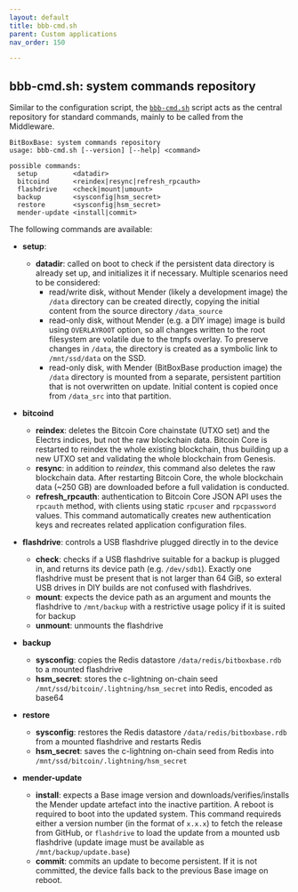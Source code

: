 ```yaml
---
layout: default
title: bbb-cmd.sh
parent: Custom applications
nav_order: 150

---
```

## bbb-cmd.sh: system commands repository

Similar to the configuration script, the [`bbb-cmd.sh`](https://github.com/digitalbitbox/bitbox-base/blob/master/armbian/base/scripts/bbb-cmd.sh) script acts as the central repository for standard commands, mainly to be called from the Middleware.

```
BitBoxBase: system commands repository
usage: bbb-cmd.sh [--version] [--help] <command>

possible commands:
  setup         <datadir>
  bitcoind      <reindex|resync|refresh_rpcauth>
  flashdrive    <check|mount|umount>
  backup        <sysconfig|hsm_secret>
  restore       <sysconfig|hsm_secret>
  mender-update <install|commit>
```

The following commands are available:

* **setup**:
  * **datadir**: called on boot to check if the persistent data directory is already set up, and initializes it if necessary. Multiple scenarios need to be considered:
    * read/write disk, without Mender (likely a development image)
      the `/data` directory can be created directly, copying the initial content from the source directory `/data_source`
    * read-only disk, without Mender (e.g. a DIY image)
      image is build using `OVERLAYROOT` option, so all changes written to the root filesystem are volatile due to the tmpfs overlay.
      To preserve changes in `/data`, the directory is created as a symbolic link to `/mnt/ssd/data` on the SSD.
    * read-only disk, with Mender (BitBoxBase production image)
      the `/data` directory is mounted from a separate, persistent partition that is not overwritten on update.
      Initial content is copied once from `/data_src` into that partition.

* **bitcoind**
  * **reindex**: deletes the Bitcoin Core chainstate (UTXO set) and the Electrs indices, but not the raw blockchain data.
    Bitcoin Core is restarted to reindex the whole existing blockchain, thus building up a new UTXO set and validating the whole blockchain from Genesis.
  * **resync**: in addition to *reindex*, this command also deletes the raw blockchain data.
    After restarting Bitcoin Core, the whole blockchain data (~250 GB) are downloaded before a full validation is conducted.
  * **refresh_rpcauth**: authentication to Bitcoin Core JSON API uses the `rpcauth` method, with clients using static `rpcuser` and `rpcpassword` values.
    This command automatically creates new authentication keys and recreates related application configuration files.

* **flashdrive**: controls a USB flashdrive plugged directly in to the device
  * **check**: checks if a USB flashdrive suitable for a backup is plugged in, and returns its device path (e.g. `/dev/sdb1`).
    Exactly one flashdrive must be present that is not larger than 64 GiB, so exteral USB drives in DIY builds are not confused with flashdrives.
  * **mount**: expects the device path as an argument and mounts the flashdrive to `/mnt/backup` with a restrictive usage policy if it is suited for backup
  * **unmount**: unmounts the flashdrive

* **backup**
  * **sysconfig**: copies the Redis datastore `/data/redis/bitboxbase.rdb` to a mounted flashdrive
  * **hsm_secret**: stores the c-lightning on-chain seed `/mnt/ssd/bitcoin/.lightning/hsm_secret` into Redis, encoded as base64

* **restore**
  * **sysconfig**: restores the Redis datastore `/data/redis/bitboxbase.rdb` from a mounted flashdrive and restarts Redis
  * **hsm_secret**: saves the c-lightning on-chain seed from Redis into `/mnt/ssd/bitcoin/.lightning/hsm_secret`

* **mender-update**
  * **install**: expects a Base image version and downloads/verifies/installs the Mender update artefact into the inactive partition.
    A reboot is required to boot into the updated system.
    This command requireds either a version number (in the format of `x.x.x`) to fetch the release from GitHub, or `flashdrive` to load the update from a mounted usb flashdrive (update image must be available as `/mnt/backup/update.base`)
  * **commit**: commits an update to become persistent.
    If it is not committed, the device falls back to the previous Base image on reboot.
